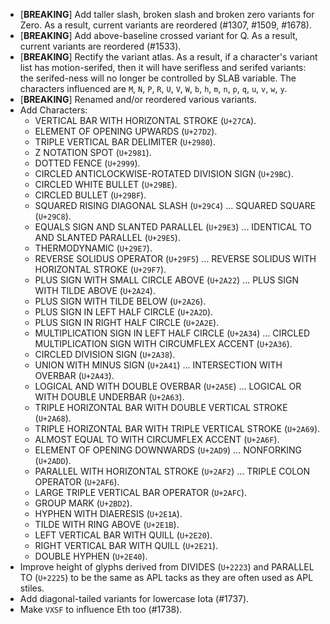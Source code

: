 * \[**BREAKING**\] Add taller slash, broken slash and broken zero variants for Zero. As a result, current variants are reordered (#1307, #1509, #1678).
* \[**BREAKING**\] Add above-baseline crossed variant for Q. As a result, current variants are reordered (#1533).
* \[**BREAKING**\] Rectify the variant atlas. As a result, if a character's variant list has motion-serifed, then it will have serifless and serifed variants: the serifed-ness will no longer be controlled by SLAB variable. The characters influenced are `M`, `N`, `P`, `R`, `U`, `V`, `W`, `b`, `h`, `m`, `n`, `p`, `q`, `u`, `v`, `w`, `y`.
* \[**BREAKING**\] Renamed and/or reordered various variants.
* Add Characters:
  - VERTICAL BAR WITH HORIZONTAL STROKE (`U+27CA`).
  - ELEMENT OF OPENING UPWARDS (`U+27D2`).
  - TRIPLE VERTICAL BAR DELIMITER (`U+2980`).
  - Z NOTATION SPOT (`U+2981`).
  - DOTTED FENCE (`U+2999`).
  - CIRCLED ANTICLOCKWISE-ROTATED DIVISION SIGN (`U+29BC`).
  - CIRCLED WHITE BULLET (`U+29BE`).
  - CIRCLED BULLET (`U+29BF`).
  - SQUARED RISING DIAGONAL SLASH (`U+29C4`) ... SQUARED SQUARE (`U+29C8`).
  - EQUALS SIGN AND SLANTED PARALLEL (`U+29E3`) ... IDENTICAL TO AND SLANTED PARALLEL (`U+29E5`).
  - THERMODYNAMIC (`U+29E7`).
  - REVERSE SOLIDUS OPERATOR (`U+29F5`) ... REVERSE SOLIDUS WITH HORIZONTAL STROKE (`U+29F7`).
  - PLUS SIGN WITH SMALL CIRCLE ABOVE (`U+2A22`) ... PLUS SIGN WITH TILDE ABOVE (`U+2A24`).
  - PLUS SIGN WITH TILDE BELOW (`U+2A26`).
  - PLUS SIGN IN LEFT HALF CIRCLE (`U+2A2D`).
  - PLUS SIGN IN RIGHT HALF CIRCLE (`U+2A2E`).
  - MULTIPLICATION SIGN IN LEFT HALF CIRCLE (`U+2A34`) ... CIRCLED MULTIPLICATION SIGN WITH CIRCUMFLEX ACCENT (`U+2A36`).
  - CIRCLED DIVISION SIGN (`U+2A38`).
  - UNION WITH MINUS SIGN (`U+2A41`) ... INTERSECTION WITH OVERBAR (`U+2A43`).
  - LOGICAL AND WITH DOUBLE OVERBAR (`U+2A5E`) ... LOGICAL OR WITH DOUBLE UNDERBAR (`U+2A63`).
  - TRIPLE HORIZONTAL BAR WITH DOUBLE VERTICAL STROKE (`U+2A68`).
  - TRIPLE HORIZONTAL BAR WITH TRIPLE VERTICAL STROKE (`U+2A69`).
  - ALMOST EQUAL TO WITH CIRCUMFLEX ACCENT (`U+2A6F`).
  - ELEMENT OF OPENING DOWNWARDS (`U+2AD9`) ... NONFORKING (`U+2ADD`).
  - PARALLEL WITH HORIZONTAL STROKE (`U+2AF2`) ... TRIPLE COLON OPERATOR (`U+2AF6`).
  - LARGE TRIPLE VERTICAL BAR OPERATOR (`U+2AFC`).
  - GROUP MARK (`U+2BD2`).
  - HYPHEN WITH DIAERESIS (`U+2E1A`).
  - TILDE WITH RING ABOVE (`U+2E1B`).
  - LEFT VERTICAL BAR WITH QUILL (`U+2E20`).
  - RIGHT VERTICAL BAR WITH QUILL (`U+2E21`).
  - DOUBLE HYPHEN (`U+2E40`).
* Improve height of glyphs derived from DIVIDES (`U+2223`) and PARALLEL TO (`U+2225`) to be the same as APL tacks as they are often used as APL stiles.
* Add diagonal-tailed variants for lowercase Iota (#1737).
* Make `VXSF` to influence Eth too (#1738).
